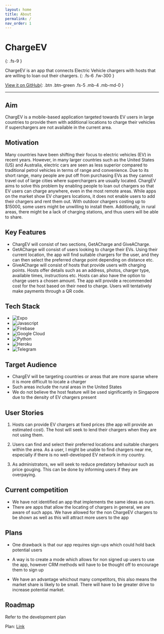 ```yaml
---
layout: home
title: About
permalink: /
nav_order: 1
---
```


<!-- PROJECT SHIELDS -->
<!--
*** I'm using markdown "reference style" links for readability.
*** Reference links are enclosed in brackets [ ] instead of parentheses ( ).
*** See the bottom of this document for the declaration of the reference variables
*** for contributors-url, forks-url, etc. This is an optional, concise syntax you may use.
*** https://www.markdownguide.org/basic-syntax/#reference-style-links
-->

# ChargeEV
{: .fs-9 }

ChargeEV is an app that connects Electric Vehicle chargers with hosts that
are willing to loan out their chargers.
{: .fs-6 .fw-300 }

[View it on GitHub](https://github.com/jonasgwt/ChargeEV){: .btn .btn-green .fs-5 .mb-4 .mb-md-0 }

---

<!-- ABOUT THE PROJECT -->

## Aim

ChargEV is a mobile-based application targeted towards EV users in large countries to
provide them with additional locations to charge their vehicles if superchargers are not
available in the current area.

## Motivation

Many countries have been shifting their focus to electric vehicles (EV) in recent years.
However, in many larger countries such as the United States (US) and Australia, electric
cars are seen as less superior compared to traditional petrol vehicles in terms of range
and convenience.
Due to its short range, many people are put off from purchasing EVs as they cannot
travel out of large cities where superchargers are usually located. ChargEV aims to
solve this problem by enabling people to loan out chargers so that EV users can charge
anywhere, even in the most remote areas.
While apps on the market show EV chargers locations, it does not enable users to add
their chargers and rent them out. With outdoor chargers costing up to $15000, some
users might be unwilling to install them. Additionally, in rural areas, there might be a lack
of charging stations, and thus users will be able to share.

## Key Features

- ChargEV will consist of two sections, GetACharge and GiveACharge.
- GetACharge will consist of users looking to charge their EVs. Using their current
  location, the app will find suitable chargers for the user, and they can then select
  the preferred charge point depending on distance etc.
- GiveACharge will consist of hosts that provide users with charging points. Hosts
  offer details such as an address, photos, charger type, available times,
  instructions etc. Hosts can also have the option to charge users a chosen
  amount. The app will provide a recommended cost for the host based on their
  need to charge. Users will tentatively make payments through a QR code.

## Tech Stack

- ![Expo][expo.com]
- ![Javascript][js.com]
- ![Firebase][firebase.com]
- ![Google Cloud][googleCloud.com]
- ![Python][Python.com]
- ![Heroku][Heroku.com]
- ![Telegram][Telegram.com]

## Target Audience

- ChargEV will be targeting countries or areas that are more sparse where it is more difficult to locate
  a charger
- Such areas include the rural areas in the United States
- We do not believe the host feature will be used significantly in Singapore due to the density of EV chargers present

## User Stories

1. Hosts can provide EV chargers at fixed prices (the app will provide an estimated cost). The host will seek to lend their chargers when they are not using them.

2. Users can find and select their preferred locations and suitable chargers within the area. As a user, I might be unable to find chargers near me, especially if there is no well-developed EV network in my country.

3. As administrators, we will seek to reduce predatory behaviour such as price gouging. This can be done by informing users if they are overpaying.

## Current competition

- We have not identified an app that implements the same ideas as ours.
- There are apps that allow the locating of chargers in general, we are aware of such apps. We have allowed for the non ChargeEV chargers to be shown as well as this will attract more users to the app

## Plans

- One drawback is that our app requires sign-ups which could hold back potential users

* A way is to create a mode which allows for non signed up users to use the app, however CRM methods will have to be thought off to encourage them to sign up

- We have an advantage whichout many competitors, this also means the market share is likely to be small. There will have to be greater drive to increase potential market.

## Roadmap

Refer to the development plan

Plan: [Link](https://app.instagantt.com/shared/s/kY9oAKAc2ID3k56JL8l7/latest)


[expo.com]: https://img.shields.io/badge/Expo-1B1F23?style=for-the-badge&logo=expo&logoColor=white
[js.com]: https://img.shields.io/badge/JavaScript-323330?style=for-the-badge&logo=javascript&logoColor=F7DF1E
[firebase.com]: https://img.shields.io/badge/firebase-ffca28?style=for-the-badge&logo=firebase&logoColor=black
[googleCloud.com]: https://img.shields.io/badge/Google_Cloud-4285F4?style=for-the-badge&logo=google-cloud&logoColor=white
[Heroku.com]:  https://img.shields.io/badge/Heroku-430098?style=for-the-badge&logo=heroku&logoColor=white
[Python.com]: https://img.shields.io/badge/Python-FFD43B?style=for-the-badge&logo=python&logoColor=blue
[Telegram.com]: https://img.shields.io/badge/Telegram-2CA5E0?style=for-the-badge&logo=telegram&logoColor=white
